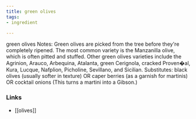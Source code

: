 ```yaml
---
title: green olives
tags:
- ingredient

---
```

green olives Notes: Green olives are picked from the tree before they're completely ripened. The most common variety is the Manzanilla olive, which is often pitted and stuffed. Other green olives varieties include the Agrinion, Arauco, Arbequina, Atalanta, green Cerignola, cracked Proven�al, Kura, Lucque, Nafplion, Picholine, Sevillano, and Sicilian. Substitutes: black olives (usually softer in texture) OR caper berries (as a garnish for martinis) OR cocktail onions (This turns a martini into a Gibson.)

### Links

* [[olives]]
